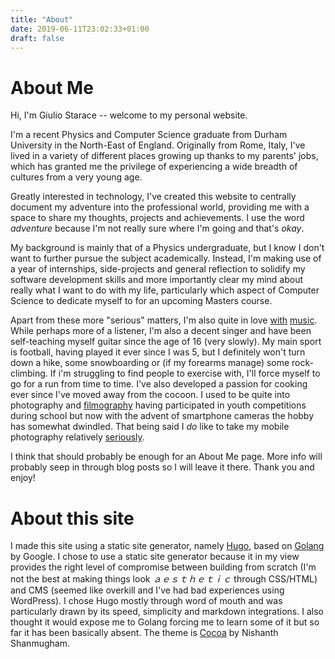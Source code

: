 ```yaml
---
title: "About"
date: 2019-06-11T23:02:33+01:00
draft: false
---
```

# About Me

Hi, I'm Giulio Starace -- welcome to my personal website.

I'm a recent Physics and Computer Science graduate from Durham University in the North-East of England. Originally from Rome, Italy, I've lived in a variety of different places growing up thanks to my parents' jobs, which has granted me the privilege of experiencing a wide breadth of cultures from a very young age.

Greatly interested in technology, I've created this website to centrally document my adventure into the professional world, providing me with a space to share my thoughts, projects and achievements. I use the word _adventure_ because I'm not really sure where I'm going and that's _okay_.

My background is mainly that of a Physics undergraduate, but I know I don't want to further pursue the subject academically. Instead, I'm making use of a year of internships, side-projects and general reflection to solidify my software development skills and more importantly clear my mind about really what I want to do with my life, particularly which aspect of Computer Science to dedicate myself to for an upcoming Masters course.

Apart from these more "serious" matters, I'm also quite in love [with](https://open.spotify.com/user/thesofakillers?si=kWtQZOZjRQCpYb-AhcIT6Q) [music](https://www.last.fm/user/giuliostarace). While perhaps more of a listener, I'm also a decent singer and have been self-teaching myself guitar since the age of 16 (very slowly). My main sport is football, having played it ever since I was 5, but I definitely won't turn down a hike, some snowboarding or (if my forearms manage) some rock-climbing. If i'm struggling to find people to exercise with, I'll force myself to go for a run from time to time. I've also developed a passion for cooking ever since I've moved away from the cocoon. I used to be quite into photography and [filmography](https://www.youtube.com/user/GiulioStarace) having participated in youth competitions during school but now with the advent of smartphone cameras the hobby has somewhat dwindled. That being said I _do_ like to take my mobile photography relatively [seriously](https://instagram.com/thesofakillers).

I think that should probably be enough for an About Me page. More info will probably seep in through blog posts so I will leave it there. Thank you and enjoy!

# About this site
I made this site using a static site generator, namely [Hugo](https://gohugo.io/), based on [Golang](https://golang.org/) by Google. I chose to use a static site generator because it in my view provides the right level of compromise between building from scratch (I'm not the best at making things look _ａｅｓｔｈｅｔｉｃ_ through CSS/HTML) and CMS (seemed like overkill and I've had bad experiences using WordPress). I chose Hugo mostly through word of mouth and was particularly drawn by its speed, simplicity and markdown integrations. I also thought it would expose me to Golang forcing me to learn some of it but so far it has been basically absent. The theme is [Cocoa](https://themes.gohugo.io/cocoa/) by Nishanth Shanmugham.
